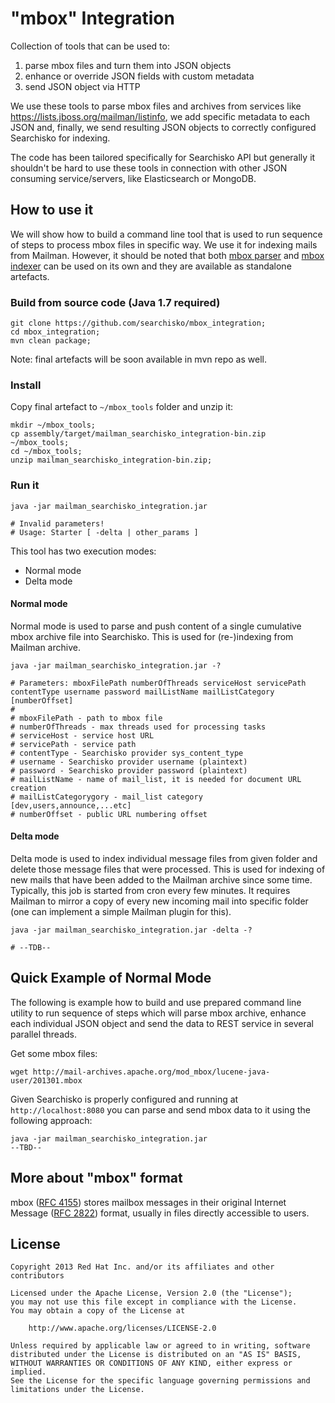 # "mbox" Integration

Collection of tools that can be used to:

1. parse mbox files and turn them into JSON objects
2. enhance or override JSON fields with custom metadata
3. send JSON object via HTTP

We use these tools to parse mbox files and archives from services like <https://lists.jboss.org/mailman/listinfo>, we add specific metadata to each JSON and, finally, we send resulting JSON objects to correctly configured Searchisko for indexing.

The code has been tailored specifically for Searchisko API but generally it shouldn't be hard to use these tools in connection with other JSON consuming service/servers, like Elasticsearch or MongoDB.

## How to use it

We will show how to build a command line tool that is used to run sequence of steps to process mbox files in specific way. We use it for indexing mails from Mailman. However, it should be noted that both [mbox parser](mbox_parser) and [mbox indexer](mbox_indexer) can be used on its own and they are available as standalone artefacts.

### Build from source code (Java 1.7 required)

    git clone https://github.com/searchisko/mbox_integration;
    cd mbox_integration;
    mvn clean package;
    
Note: final artefacts will be soon available in mvn repo as well.

### Install

Copy final artefact to `~/mbox_tools` folder and unzip it:

    mkdir ~/mbox_tools;
    cp assembly/target/mailman_searchisko_integration-bin.zip ~/mbox_tools;
    cd ~/mbox_tools;
    unzip mailman_searchisko_integration-bin.zip;
    
### Run it

    java -jar mailman_searchisko_integration.jar
    
    # Invalid parameters!
	# Usage: Starter [ -delta | other_params ]

This tool has two execution modes:

 - Normal mode
 - Delta mode

#### Normal mode

Normal mode is used to parse and push content of a single cumulative mbox archive file into Searchisko. This is used for (re-)indexing from Mailman archive.

    java -jar mailman_searchisko_integration.jar -?
    
    # Parameters: mboxFilePath numberOfThreads serviceHost servicePath contentType username password mailListName mailListCategory [numberOffset]
    #
    # mboxFilePath - path to mbox file
    # numberOfThreads - max threads used for processing tasks
    # serviceHost - service host URL
    # servicePath - service path
    # contentType - Searchisko provider sys_content_type
    # username - Searchisko provider username (plaintext)
    # password - Searchisko provider password (plaintext)
    # mailListName - name of mail_list, it is needed for document URL creation
    # mailListCategorygory - mail_list category [dev,users,announce,...etc]
    # numberOffset - public URL numbering offset 
    
#### Delta mode

Delta mode is used to index individual message files from given folder and delete those message files that were processed. This is used for indexing of new mails that have been added to the Mailman archive since some time. Typically, this job is started from cron every few minutes. It requires Mailman to mirror a copy of every new incoming mail into specific folder (one can implement a simple Mailman plugin for this).

    java -jar mailman_searchisko_integration.jar -delta -?
    
    # --TDB-- 
    
## Quick Example of Normal Mode 

The following is example how to build and use prepared command line utility to run sequence of steps which will parse mbox archive, enhance each individual JSON object and send the data to REST service in several parallel threads.  
    
Get some mbox files:

    wget http://mail-archives.apache.org/mod_mbox/lucene-java-user/201301.mbox
    
Given Searchisko is properly configured and running at `http://localhost:8080` you can parse and send mbox data to it using the following approach:

    java -jar mailman_searchisko_integration.jar
    --TBD--

## More about "mbox" format

mbox ([RFC 4155](http://tools.ietf.org/html/rfc4155)) stores mailbox messages in their original
Internet Message ([RFC 2822](http://tools.ietf.org/html/rfc2822)) format, usually in files directly accessible to users.

## License

    Copyright 2013 Red Hat Inc. and/or its affiliates and other contributors

    Licensed under the Apache License, Version 2.0 (the "License");
    you may not use this file except in compliance with the License.
    You may obtain a copy of the License at

        http://www.apache.org/licenses/LICENSE-2.0

    Unless required by applicable law or agreed to in writing, software
    distributed under the License is distributed on an "AS IS" BASIS,
    WITHOUT WARRANTIES OR CONDITIONS OF ANY KIND, either express or implied.
    See the License for the specific language governing permissions and
    limitations under the License.


